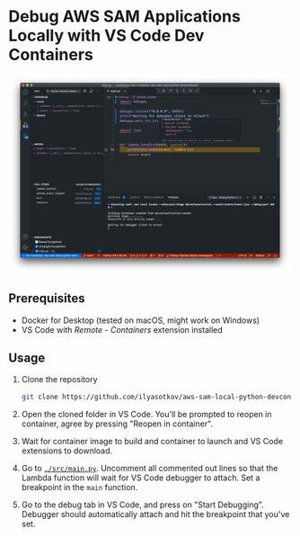 # Debug AWS SAM Applications Locally with VS Code Dev Containers

![Debug Tab UI in VS Code](assets/screenshot.png)

## Prerequisites

- Docker for Desktop (tested on macOS, might work on Windows)
- VS Code with *Remote - Containers* extension installed

## Usage

1. Clone the repository
    ```sh
    git clone https://github.com/ilyasotkov/aws-sam-local-python-devcontainer.git
    ```

2. Open the cloned folder in VS Code. You'll be prompted to reopen in container, agree by pressing "Reopen in container".
3. Wait for container image to build and container to launch and VS Code extensions to download.
4. Go to [`./src/main.py`](https://github.com/ilyasotkov/aws-sam-local-python-devcontainer/blob/main/src/main.py). Uncomment all commented out lines so that the Lambda function will wait for VS Code debugger to attach. Set a breakpoint in the `main` function.
5. Go to the debug tab in VS Code, and press on "Start Debugging". Debugger should automatically attach and hit the breakpoint that you've set.
